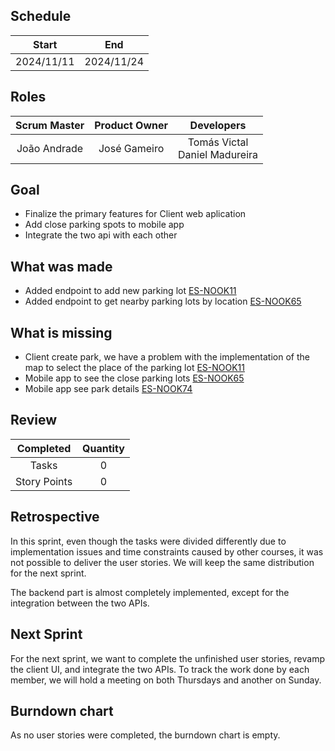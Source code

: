 
## Schedule

| Start | End |
| :--: | :--: |
| 2024/11/11 | 2024/11/24 |

## Roles

| Scrum Master | Product Owner | Developers |
| :--: | :--: | :--: |
| João Andrade | José Gameiro | Tomás Victal <br /> Daniel Madureira |

## Goal

- Finalize the primary features for Client web aplication
- Add close parking spots to mobile app
- Integrate the two api with each other

## What was made

- Added endpoint to add new parking lot [ES-NOOK11](https://es-nook-group-5.atlassian.net/jira/software/projects/ESNOOK/boards/1?selectedIssue=ESNOOK-11)
- Added endpoint to get nearby parking lots by location [ES-NOOK65](https://es-nook-group-5.atlassian.net/jira/software/projects/ESNOOK/boards/1?selectedIssue=ESNOOK-65)

## What is missing
- Client create park, we have a problem with the implementation of the map to select the place of the parking lot [ES-NOOK11](https://es-nook-group-5.atlassian.net/jira/software/projects/ESNOOK/boards/1?selectedIssue=ESNOOK-11)
- Mobile app to see the close parking lots [ES-NOOK65](https://es-nook-group-5.atlassian.net/jira/software/projects/ESNOOK/boards/1?selectedIssue=ESNOOK-65)
- Mobile app see park details [ES-NOOK74](https://es-nook-group-5.atlassian.net/jira/software/projects/ESNOOK/boards/1?selectedIssue=ESNOOK-74)


## Review

| Completed | Quantity |
| :--: | :--: |
| Tasks | 0 |
| Story Points | 0 |

## Retrospective

In this sprint, even though the tasks were divided differently due to implementation issues and time constraints caused by other courses, it was not possible to deliver the user stories. We will keep the same distribution for the next sprint.  

The backend part is almost completely implemented, except for the integration between the two APIs.


## Next Sprint

For the next sprint, we want to complete the unfinished user stories, revamp the client UI, and integrate the two APIs.
To track the work done by each member, we will hold a meeting on both Thursdays and another on Sunday.

## Burndown chart

As no user stories were completed, the burndown chart is empty.